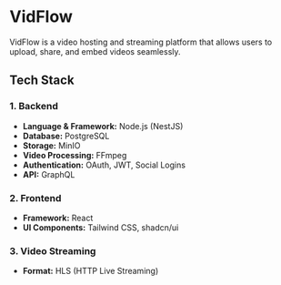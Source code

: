 # VidFlow

VidFlow is a video hosting and streaming platform that allows users to upload, share, and embed videos seamlessly.

## Tech Stack

### **1. Backend**

- **Language & Framework:** Node.js (NestJS)
- **Database:** PostgreSQL
- **Storage:** 
MinIO
- **Video Processing:** FFmpeg
- **Authentication:** OAuth, JWT, Social Logins
- **API:** GraphQL

### **2. Frontend**

- **Framework:** React
- **UI Components:** Tailwind CSS, shadcn/ui

### **3. Video Streaming**

- **Format:** HLS (HTTP Live Streaming)


